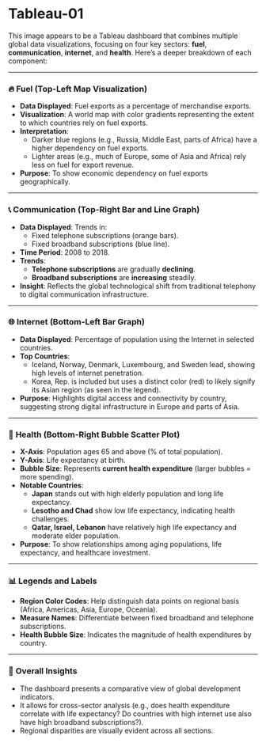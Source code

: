 # Tableau-01
This image appears to be a Tableau dashboard that combines multiple global data visualizations, focusing on four key sectors: **fuel**, **communication**, **internet**, and **health**. Here’s a deeper breakdown of each component:

---

### 🔥 **Fuel (Top-Left Map Visualization)**
- **Data Displayed**: Fuel exports as a percentage of merchandise exports.
- **Visualization**: A world map with color gradients representing the extent to which countries rely on fuel exports.
- **Interpretation**:
  - Darker blue regions (e.g., Russia, Middle East, parts of Africa) have a higher dependency on fuel exports.
  - Lighter areas (e.g., much of Europe, some of Asia and Africa) rely less on fuel for export revenue.
- **Purpose**: To show economic dependency on fuel exports geographically.

---

### 📞 **Communication (Top-Right Bar and Line Graph)**
- **Data Displayed**: Trends in:
  - Fixed telephone subscriptions (orange bars).
  - Fixed broadband subscriptions (blue line).
- **Time Period**: 2008 to 2018.
- **Trends**:
  - **Telephone subscriptions** are gradually **declining**.
  - **Broadband subscriptions** are **increasing** steadily.
- **Insight**: Reflects the global technological shift from traditional telephony to digital communication infrastructure.

---

### 🌐 **Internet (Bottom-Left Bar Graph)**
- **Data Displayed**: Percentage of population using the Internet in selected countries.
- **Top Countries**:
  - Iceland, Norway, Denmark, Luxembourg, and Sweden lead, showing high levels of internet penetration.
  - Korea, Rep. is included but uses a distinct color (red) to likely signify its Asian region (as seen in the legend).
- **Purpose**: Highlights digital access and connectivity by country, suggesting strong digital infrastructure in Europe and parts of Asia.

---

### 🏥 **Health (Bottom-Right Bubble Scatter Plot)**
- **X-Axis**: Population ages 65 and above (% of total population).
- **Y-Axis**: Life expectancy at birth.
- **Bubble Size**: Represents **current health expenditure** (larger bubbles = more spending).
- **Notable Countries**:
  - **Japan** stands out with high elderly population and long life expectancy.
  - **Lesotho and Chad** show low life expectancy, indicating health challenges.
  - **Qatar, Israel, Lebanon** have relatively high life expectancy and moderate elder population.
- **Purpose**: To show relationships among aging populations, life expectancy, and healthcare investment.

---

### 📊 **Legends and Labels**
- **Region Color Codes**: Help distinguish data points on regional basis (Africa, Americas, Asia, Europe, Oceania).
- **Measure Names**: Differentiate between fixed broadband and telephone subscriptions.
- **Health Bubble Size**: Indicates the magnitude of health expenditures by country.

---

### 🧠 **Overall Insights**
- The dashboard presents a comparative view of global development indicators.
- It allows for cross-sector analysis (e.g., does health expenditure correlate with life expectancy? Do countries with high internet use also have high broadband subscriptions?).
- Regional disparities are visually evident across all sections.

